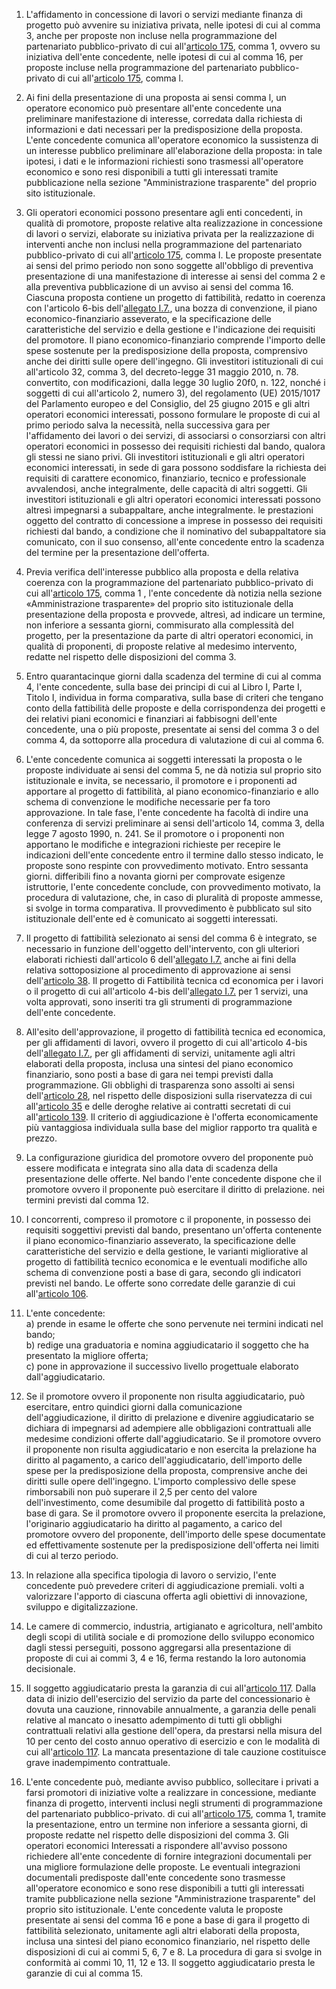 1. L'affidamento in concessione di lavori o servizi mediante finanza di progetto può avvenire su iniziativa privata, nelle ipotesi di cui al comma 3, anche per proposte non incluse nella programmazione del partenariato pubblico-privato di cui all'[articolo 175](/index.html?article=articolo-175&version=1), comma 1, ovvero su iniziativa dell'ente concedente, nelle ipotesi di cui al comma 16, per proposte incluse nella programmazione del partenariato pubblico-privato di cui all'[articolo 175](/index.html?article=articolo-175&version=1), comma l.

2. Ai fini della presentazione di una proposta ai sensi comma l, un operatore economico può presentare all'ente concedente una preliminare manifestazione di interesse, corredata dalla richiesta di informazioni e dati necessari per la predisposizione della proposta. L'ente concedente comunica all'operatore economico la sussistenza di un interesse pubblico preliminare all'elaborazione della proposta: in tale ipotesi, i dati e le informazioni richiesti sono trasmessi all'operatore economico e sono resi disponibili a tutti gli interessati tramite pubblicazione nella sezione "Amministrazione trasparente" del proprio sito istituzionale.

3. Gli operatori economici possono presentare agli enti concedenti, in qualità di promotore, proposte relative alta realizzazione in concessione di lavori o servizi, elaborate su iniziativa privata per la realizzazione di interventi anche non inclusi nella programmazione del partenariato pubblico-privato di cui all'[articolo 175](/index.html?article=articolo-175&version=1), comma l. Le proposte presentate ai sensi del primo periodo non sono soggette all'obbligo di preventiva presentazione di una manifestazione di interesse ai sensi del comma 2 e alla preventiva pubblicazione di un avviso ai sensi del comma 16. Ciascuna proposta contiene un progetto di fattibilità, redatto in coerenza con l'articolo 6-bis dell'[allegato I.7.](/index.html?section=attachment-1-7&version=2), una bozza di convenzione, il piano economico-finanziario asseverato, e la specificazione delle caratteristiche del servizio e della gestione e l'indicazione dei requisiti del promotore. Il piano economico-finanziario comprende l'importo delle spese sostenute per la predisposizione della proposta, comprensivo anche dei diritti sulle opere dell'ingegno. Gli investitori istituzionali di cui all'articolo 32, comma 3, del decreto-legge 31 maggio 2010, n. 78. convertito, con modificazioni, dalla legge 30 luglio 20f0, n. 122, nonché i soggetti di cui all'articolo 2, numero 3), del regolamento (UE) 2015/1017 del Parlamento europeo e del Consiglio, del 25 giugno 2015 e gli altri operatori economici interessati, possono formulare le proposte di cui al primo periodo salva la necessità, nella successiva gara per l'affidamento dei lavori o dei servizi, di associarsi o consorziarsi con altri operatori economici in possesso dei requisiti richiesti dal bando, qualora gli stessi ne siano privi. Gli investitori istituzionali e gli altri operatori economici interessati, in sede di gara possono soddisfare la richiesta dei requisiti di carattere economico, finanziario, tecnico e professionale avvalendosi, anche integralmente, delle capacità di altri soggetti. Gli investitori istituzionali e gli altri operatori economici interessati possono altresì impegnarsi a subappaltare, anche integralmente. le prestazioni oggetto del contratto di concessione a imprese in possesso dei requisiti richiesti dal bando, a condizione che il nominativo del subappaltatore sia comunicato, con il suo consenso, all'ente concedente entro la scadenza del termine per la presentazione dell'offerta.

4. Previa verifica dell'interesse pubblico alla proposta e della relativa coerenza con la programmazione del partenariato pubblico-privato di cui all'[articolo 175](/index.html?article=articolo-175&version=1), comma 1 , l'ente concedente dà notizia nella sezione «Amministrazione trasparente» del proprio sito istituzionale della presentazione della proposta e provvede, altresì, ad indicare un termine, non inferiore a sessanta giorni, commisurato alla complessità del progetto, per la presentazione da parte di altri operatori economici, in qualità di proponenti, di proposte relative al medesimo intervento, redatte nel rispetto delle disposizioni del comma 3.

5. Entro quarantacinque giorni dalla scadenza del termine di cui al comma 4, l'ente concedente, sulla base dei principi di cui al Libro I, Parte I, Titolo I, individua in forma comparativa, sulla base di criteri che tengano conto della fattibilità delle proposte e della corrispondenza dei progetti e dei relativi piani economici e finanziari ai fabbisogni dell'ente concedente, una o più proposte, presentate ai sensi del comma 3 o del comma 4, da sottoporre alla procedura di valutazione di cui al comma 6.

6. L'ente concedente comunica ai soggetti interessati la proposta o le proposte individuate ai sensi del comma 5, ne dà notizia sul proprio sito istituzionale e invita, se necessario, il promotore e i proponenti ad apportare al progetto di fattibilità, al piano economico-finanziario e allo schema di convenzione le modifiche necessarie per fa toro approvazione. In tale fase, l'ente concedente ha facoltà di indire una conferenza di servizi preliminare ai sensi dell'articolo 14, comma 3, della legge 7 agosto 1990, n. 241. Se il promotore o i proponenti non apportano le modifiche e integrazioni richieste per recepire le indicazioni dell'ente concedente entro il termine dallo stesso indicato, le proposte sono respinte con provvedimento motivato. Entro sessanta giorni. differibili fino a novanta giorni per comprovate esigenze istruttorie, l'ente concedente conclude, con provvedimento motivato, la procedura di valutazione, che, in caso di pluralità di proposte ammesse, si svolge in torma comparativa. Il provvedimento è pubblicato sul sito istituzionale dell'ente ed è comunicato ai soggetti interessati.

7. Il progetto di fattibilità selezionato ai sensi del comma 6 è integrato, se necessario in funzione dell'oggetto dell'intervento, con gli ulteriori elaborati richiesti dall'articolo 6 dell'[allegato I.7.](/index.html?section=attachment-1-7&version=2) anche ai fini della relativa sottoposizione al procedimento di approvazione ai sensi dell'[articolo 38](/index.html?article=articolo-38&version=2). Il progetto di Fattibilità tecnica cd economica per i lavori o il progetto di cui all'articolo 4-bis dell'[allegato I.7.](/index.html?section=attachment-1-7&version=2) per 1 servizi, una volta approvati, sono inseriti tra gli strumenti di programmazione dell'ente concedente.

8. All'esito dell'approvazione, il progetto di fattibilità tecnica ed economica, per gli affidamenti di lavori, ovvero il progetto di cui all'articolo 4-bis dell'[allegato I.7.](/index.html?section=attachment-1-7&version=2), per gli affidamenti di servizi, unitamente agli altri elaborati della proposta, inclusa una sintesi del piano economico finanziario, sono posti a base di gara nei tempi previsti dalla programmazione. Gli obblighi di trasparenza sono assolti ai sensi dell'[articolo 28](/index.html?article=articolo-28&version=1), nel rispetto delle disposizioni sulla riservatezza di cui all'[articolo 35](/index.html?article=articolo-35&version=2) e delle deroghe relative ai contratti secretati di cui all'[articolo 139](/index.html?article=articolo-139&version=1). Il criterio di aggiudicazione è l'offerta economicamente più vantaggiosa individuala sulla base del miglior rapporto tra qualità e prezzo.

9. La configurazione giuridica del promotore ovvero del proponente può essere modificata e integrata sino alla data di scadenza della presentazione delle offerte. Nel bando l'ente concedente dispone che il promotore ovvero il proponente può esercitare il diritto di prelazione. nei termini previsti dal comma 12.

10. I concorrenti, compreso il promotore c il proponente, in possesso dei requisiti soggettivi previsti dal bando, presentano un'offerta contenente il piano economico-finanziario asseverato, la specificazione delle caratteristiche del servizio e della gestione, le varianti migliorative al progetto di fattibilità tecnico economica e le eventuali modifiche allo schema di convenzione posti a base di gara, secondo gli indicatori previsti nel bando. Le offerte sono corredate delle garanzie di cui all'[articolo 106](/index.html?article=articolo-106&version=2).

11. L'ente concedente:<br>a) prende in esame le offerte che sono pervenute nei termini indicati nel bando;<br>b) redige una graduatoria e nomina aggiudicatario il soggetto che ha presentato la migliore offerta;<br>c) pone in approvazione il successivo livello progettuale elaborato dall'aggiudicatario.

12. Se il promotore ovvero il proponente non risulta aggiudicatario, può esercitare, entro quindici giorni dalla comunicazione dell'aggiudicazione, il diritto di prelazione e divenire aggiudicatario se dichiara di impegnarsi ad adempiere alle obbligazioni contrattuali alle medesime condizioni offerte dall'aggiudicatario. Se il promotore ovvero il proponente non risulta aggiudicatario e non esercita la prelazione ha diritto al pagamento, a carico dell'aggiudicatario, dell'importo delle spese per la predisposizione della proposta, comprensive anche dei diritti sulle opere dell'ingegno. L'importo complessivo delle spese rimborsabili non può superare il 2,5 per cento del valore dell'investimento, come desumibile dal progetto di fattibilità posto a base di gara. Se il promotore ovvero il proponente esercita la prelazione, l'originario aggiudicatario ha diritto al pagamento, a carico del promotore ovvero del proponente, dell'importo delle spese documentate ed effettivamente sostenute per la predisposizione dell'offerta nei limiti di cui al terzo periodo.

13. ln relazione alla specifica tipologia di lavoro o servizio, l'ente concedente può prevedere criteri di aggiudicazione premiali. volti a valorizzare l'apporto di ciascuna offerta agli obiettivi di innovazione, sviluppo e digitalizzazione.

14. Le camere di commercio, industria, artigianato e agricoltura, nell'ambito degli scopi di utilità sociale e di promozione dello sviluppo economico dagli stessi perseguiti, possono aggregarsi alla presentazione di proposte di cui ai commi 3, 4 e 16, ferma restando la loro autonomia decisionale.

15. Il soggetto aggiudicatario presta la garanzia di cui all'[articolo 117](/index.html?article=articolo-117&version=1). Dalla data di inizio dell'esercizio del servizio da parte del concessionario è dovuta una cauzione, rinnovabile annualmente, a garanzia delle penali relative al mancato o inesatto adempimento di tutti gli obblighi contrattuali relativi alla gestione dell'opera, da prestarsi nella misura del 10 per cento del costo annuo operativo di esercizio e con le modalità di cui all'[articolo 117](/index.html?article=articolo-117&version=1). La mancata presentazione di tale cauzione costituisce grave inadempimento contrattuale.

16. L'ente concedente può, mediante avviso pubblico, sollecitare i privati a farsi promotori di iniziative volte a realizzare in concessione, mediante finanza di progetto, interventi inclusi negli strumenti di programmazione del partenariato pubblico-privato. di cui all'[articolo 175](/index.html?article=articolo-175&version=1), comma 1, tramite la presentazione, entro un termine non inferiore a sessanta giorni, di proposte redatte nel rispetto delle disposizioni del comma 3. Gli operatori economici Interessati a rispondere all'avviso possono richiedere all'ente concedente di fornire integrazioni documentali per una migliore formulazione delle proposte. Le eventuali integrazioni documentali predisposte dall'ente concedente sono trasmesse all'operatore economico e sono rese disponibili a tutti gli interessati tramite pubblicazione nella sezione "Amministrazione trasparente" del proprio sito istituzionale. L'ente concedente valuta le proposte presentate ai sensi del comma 16 e pone a base di gara il progetto di fattibilità selezionato, unitamente agli altri elaborati della proposta, inclusa una sintesi del piano economico finanziario, nel rispetto delle disposizioni di cui ai commi 5, 6, 7 e 8. La procedura di gara si svolge in conformità ai commi 10, 11, 12 e 13. Il soggetto aggiudicatario presta le garanzie di cui al comma 15.
